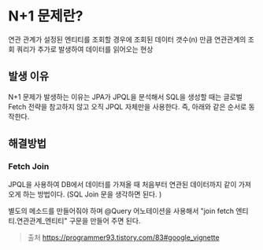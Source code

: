 # N+1 문제란?

연관 관계가 설정된 엔티티를 조회할 경우에 조회된 데이터 갯수(n) 만큼 연관관계의 조회 쿼리가 추가로 발생하여 데이터를 읽어오는 현상

## 발생 이유

N+1 문제가 발생하는 이유는 JPA가 JPQL을 분석해서 SQL을 생성할 때는 글로벌 Fetch 전략을 참고하지 않고 오직 JPQL 자체만을 사용한다. 즉, 아래와 같은 순서로 동작한다.

## 해결방법

### Fetch Join
JPQL을 사용하여 DB에서 데이터를 가져올 때 처음부터 연관된 데이터까지 같이 가져오게 하는 방법이다. (SQL Join 문을 생각하면 된다. )  
  
별도의 메소드를 만들어줘야 하며 @Query 어노테이션을 사용해서 "join fetch 엔티티.연관관계_엔티티" 구문을 만들어 주면 된다.



>출처 
>https://programmer93.tistory.com/83#google_vignette